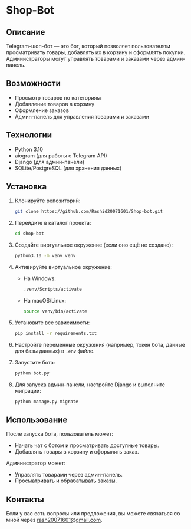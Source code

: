 # Shop-Bot

## Описание
Telegram-шоп-бот — это бот, который позволяет пользователям просматривать товары, добавлять их в корзину и оформлять покупки. Администраторы могут управлять товарами и заказами через админ-панель.

## Возможности
- Просмотр товаров по категориям
- Добавление товаров в корзину
- Оформление заказов
- Админ-панель для управления товарами и заказами

## Технологии
- Python 3.10
- aiogram (для работы с Telegram API)
- Django (для админ-панели)
- SQLite/PostgreSQL (для хранения данных)

## Установка

1. Клонируйте репозиторий:

   ```bash
   git clone https://github.com/Rashid20071601/Shop-bot.git
   ```

2. Перейдите в каталог проекта:

   ```bash
   cd shop-bot
   ```

3. Создайте виртуальное окружение (если оно ещё не создано):

   ```bash
   python3.10 -m venv venv
   ```

4. Активируйте виртуальное окружение:

   - На Windows:

     ```bash
     .venv/Scripts/activate
     ```

   - На macOS/Linux:

     ```bash
     source venv/bin/activate
     ```

5. Установите все зависимости:

   ```bash
   pip install -r requirements.txt
   ```

6. Настройте переменные окружения (например, токен бота, данные для базы данных) в `.env` файле.

7. Запустите бота:

   ```bash
   python bot.py
   ```

8. Для запуска админ-панели, настройте Django и выполните миграции:

   ```bash
   python manage.py migrate
   ```

## Использование

После запуска бота, пользователь может:
- Начать чат с ботом и просматривать доступные товары.
- Добавлять товары в корзину и оформлять заказ.

Администратор может:
- Управлять товарами через админ-панель.
- Просматривать и обрабатывать заказы.

## Контакты
Если у вас есть вопросы или предложения, вы можете связаться со мной через [rash20071601@gmail.com](mailto:rash20071601@gmail.com).
